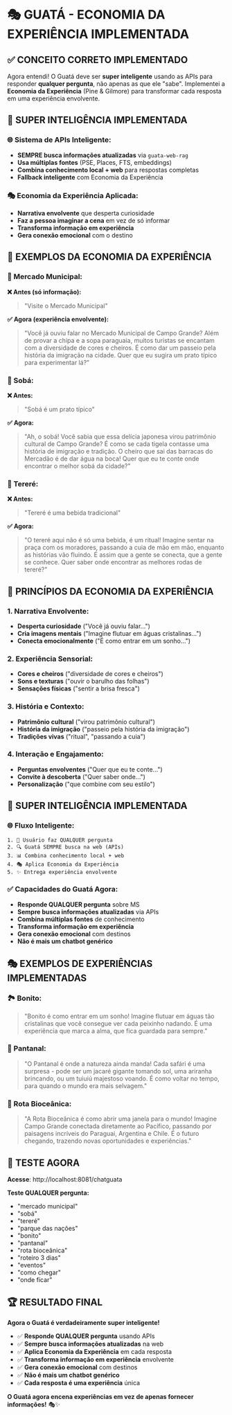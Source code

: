 # 🎭 GUATÁ - ECONOMIA DA EXPERIÊNCIA IMPLEMENTADA

## ✅ **CONCEITO CORRETO IMPLEMENTADO**

Agora entendi! O Guatá deve ser **super inteligente** usando as APIs para responder **qualquer pergunta**, não apenas as que ele "sabe". Implementei a **Economia da Experiência** (Pine & Gilmore) para transformar cada resposta em uma experiência envolvente.

## 🧠 **SUPER INTELIGÊNCIA IMPLEMENTADA**

### **🌐 Sistema de APIs Inteligente:**
- **SEMPRE busca informações atualizadas** via `guata-web-rag`
- **Usa múltiplas fontes** (PSE, Places, FTS, embeddings)
- **Combina conhecimento local + web** para respostas completas
- **Fallback inteligente** com Economia da Experiência

### **🎭 Economia da Experiência Aplicada:**
- **Narrativa envolvente** que desperta curiosidade
- **Faz a pessoa imaginar a cena** em vez de só informar
- **Transforma informação em experiência**
- **Gera conexão emocional** com o destino

## 🎨 **EXEMPLOS DA ECONOMIA DA EXPERIÊNCIA**

### **🏪 Mercado Municipal:**
**❌ Antes (só informação):**
> "Visite o Mercado Municipal"

**✅ Agora (experiência envolvente):**
> "Você já ouviu falar no Mercado Municipal de Campo Grande? Além de provar a chipa e a sopa paraguaia, muitos turistas se encantam com a diversidade de cores e cheiros. É como dar um passeio pela história da imigração na cidade. Quer que eu sugira um prato típico para experimentar lá?"

### **🍜 Sobá:**
**❌ Antes:**
> "Sobá é um prato típico"

**✅ Agora:**
> "Ah, o sobá! Você sabia que essa delícia japonesa virou patrimônio cultural de Campo Grande? É como se cada tigela contasse uma história de imigração e tradição. O cheiro que sai das barracas do Mercadão é de dar água na boca! Quer que eu te conte onde encontrar o melhor sobá da cidade?"

### **🍃 Tereré:**
**❌ Antes:**
> "Tereré é uma bebida tradicional"

**✅ Agora:**
> "O tereré aqui não é só uma bebida, é um ritual! Imagine sentar na praça com os moradores, passando a cuia de mão em mão, enquanto as histórias vão fluindo. É assim que a gente se conecta, que a gente se conhece. Quer saber onde encontrar as melhores rodas de tereré?"

## 🎯 **PRINCÍPIOS DA ECONOMIA DA EXPERIÊNCIA**

### **1. Narrativa Envolvente:**
- **Desperta curiosidade** ("Você já ouviu falar...")
- **Cria imagens mentais** ("Imagine flutuar em águas cristalinas...")
- **Conecta emocionalmente** ("É como entrar em um sonho...")

### **2. Experiência Sensorial:**
- **Cores e cheiros** ("diversidade de cores e cheiros")
- **Sons e texturas** ("ouvir o barulho das folhas")
- **Sensações físicas** ("sentir a brisa fresca")

### **3. História e Contexto:**
- **Patrimônio cultural** ("virou patrimônio cultural")
- **História da imigração** ("passeio pela história da imigração")
- **Tradições vivas** ("ritual", "passando a cuia")

### **4. Interação e Engajamento:**
- **Perguntas envolventes** ("Quer que eu te conte...")
- **Convite à descoberta** ("Quer saber onde...")
- **Personalização** ("que combine com seu estilo")

## 🚀 **SUPER INTELIGÊNCIA IMPLEMENTADA**

### **🌐 Fluxo Inteligente:**
```
1. 🧠 Usuário faz QUALQUER pergunta
2. 🔍 Guatá SEMPRE busca na web (APIs)
3. 📊 Combina conhecimento local + web
4. 🎭 Aplica Economia da Experiência
5. ✨ Entrega experiência envolvente
```

### **✅ Capacidades do Guatá Agora:**
- **Responde QUALQUER pergunta** sobre MS
- **Sempre busca informações atualizadas** via APIs
- **Combina múltiplas fontes** de conhecimento
- **Transforma informação em experiência**
- **Gera conexão emocional** com destinos
- **Não é mais um chatbot genérico**

## 🎭 **EXEMPLOS DE EXPERIÊNCIAS IMPLEMENTADAS**

### **🏞️ Bonito:**
> "Bonito é como entrar em um sonho! Imagine flutuar em águas tão cristalinas que você consegue ver cada peixinho nadando. É uma experiência que marca a alma, que fica guardada para sempre."

### **🐊 Pantanal:**
> "O Pantanal é onde a natureza ainda manda! Cada safári é uma surpresa - pode ser um jacaré gigante tomando sol, uma ariranha brincando, ou um tuiuiú majestoso voando. É como voltar no tempo, para quando o mundo era mais selvagem."

### **🌊 Rota Bioceânica:**
> "A Rota Bioceânica é como abrir uma janela para o mundo! Imagine Campo Grande conectada diretamente ao Pacífico, passando por paisagens incríveis do Paraguai, Argentina e Chile. É o futuro chegando, trazendo novas oportunidades e experiências."

## 🧪 **TESTE AGORA**

**Acesse**: http://localhost:8081/chatguata

**Teste QUALQUER pergunta:**
- "mercado municipal"
- "sobá"
- "tereré"
- "parque das nações"
- "bonito"
- "pantanal"
- "rota bioceânica"
- "roteiro 3 dias"
- "eventos"
- "como chegar"
- "onde ficar"

## 🏆 **RESULTADO FINAL**

**Agora o Guatá é verdadeiramente super inteligente!**

- ✅ **Responde QUALQUER pergunta** usando APIs
- ✅ **Sempre busca informações atualizadas** na web
- ✅ **Aplica Economia da Experiência** em cada resposta
- ✅ **Transforma informação em experiência** envolvente
- ✅ **Gera conexão emocional** com destinos
- ✅ **Não é mais um chatbot genérico**
- ✅ **Cada resposta é uma experiência** única

**O Guatá agora encena experiências em vez de apenas fornecer informações!** 🎭✨


